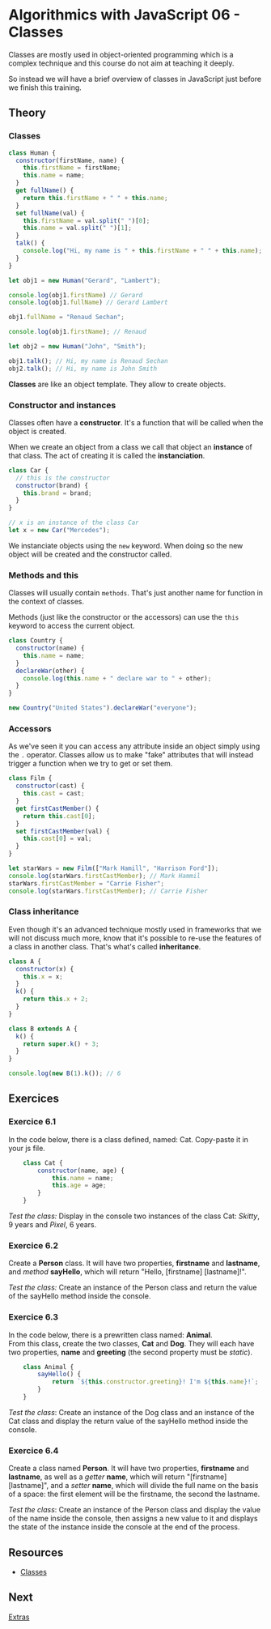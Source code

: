 
# Algorithmics with JavaScript 06 - Classes

Classes are mostly used in object-oriented programming which is a complex technique and this course do not aim at teaching it deeply.

So instead we will have a brief overview of classes in JavaScript just before we finish this training.

## Theory

### Classes

```javascript
class Human {
  constructor(firstName, name) {
    this.firstName = firstName;
    this.name = name;
  }
  get fullName() {
    return this.firstName + " " + this.name;
  }
  set fullName(val) {
    this.firstName = val.split(" ")[0];
    this.name = val.split(" ")[1];
  }
  talk() {
    console.log("Hi, my name is " + this.firstName + " " + this.name);
  }
}

let obj1 = new Human("Gerard", "Lambert");

console.log(obj1.firstName) // Gerard
console.log(obj1.fullName) // Gerard Lambert

obj1.fullName = "Renaud Sechan";

console.log(obj1.firstName); // Renaud

let obj2 = new Human("John", "Smith");

obj1.talk(); // Hi, my name is Renaud Sechan
obj2.talk(); // Hi, my name is John Smith
```

**Classes** are like an object template. They allow to create objects.

### Constructor and instances

Classes often have a **constructor**. It's a function that will be called when the object is created.

When we create an object from a class we call that object an **instance** of that class. The act of creating it is called the **instanciation**.

```javascript
class Car {
  // this is the constructor
  constructor(brand) {
    this.brand = brand;
  }
}

// x is an instance of the class Car
let x = new Car("Mercedes");
```

We instanciate objects using the `new` keyword. When doing so the new object will be created and the constructor called.

### Methods and this

Classes will usually contain ```methods```. That's just another name for function in the context of classes.

Methods (just like the constructor or the accessors) can use the `this` keyword to access the current object.

```javascript
class Country {
  constructor(name) {
    this.name = name;
  }
  declareWar(other) {
    console.log(this.name + " declare war to " + other);
  }
}

new Country("United States").declareWar("everyone");
```

### Accessors

As we've seen it you can access any attribute inside an object simply using the `.` operator. Classes allow us to make "fake" attributes that will instead trigger a function when we try to get or set them.

```javascript
class Film {
  constructor(cast) {
    this.cast = cast;
  }
  get firstCastMember() {
    return this.cast[0];
  }
  set firstCastMember(val) {
    this.cast[0] = val;
  }
}

let starWars = new Film(["Mark Hamill", "Harrison Ford"]);
console.log(starWars.firstCastMember); // Mark Hammil
starWars.firstCastMember = "Carrie Fisher";
console.log(starWars.firstCastMember); // Carrie Fisher
```

### Class inheritance

Even though it's an advanced technique mostly used in frameworks that we will not discuss much more, know that it's possible to re-use the features of a class in another class. That's what's called **inheritance**.

```javascript
class A {
  constructor(x) {
    this.x = x;
  }
  k() {
    return this.x + 2;
  }
}

class B extends A {
  k() {
    return super.k() + 3;
  }
}

console.log(new B(1).k()); // 6
```
## Exercices 

### Exercice 6.1

In the code below, there is a class defined, named: Cat. Copy-paste it in your js file.

```javascript
    class Cat {
        constructor(name, age) {
            this.name = name;
            this.age = age;
        }
    }
```

*Test the class:* Display in the console two instances of the class Cat: <em>Skitty</em>, 9 years and <em>Pixel</em>, 6 years.

### Exercice 6.2

<p>Create a <strong>Person</strong> class. It will have two properties, <strong>firstname</strong> and <strong>lastname</strong>, and <em>method</em> <strong>sayHello</strong>, which will return "Hello, [firstname] [lastname]!".</p>

*Test the class:* Create an instance of the Person class and return the value of the sayHello method inside the console.

### Exercice 6.3 

In the code below, there is a prewritten class named: <strong>Animal</strong>.<br />From this class, create the two classes, <strong>Cat</strong> and <strong>Dog</strong>. They will each have two properties, <strong>name</strong> and <strong>greeting</strong> (the second property must be <em>static</em>).

```javascript
    class Animal {
        sayHello() {
            return `${this.constructor.greeting}! I'm ${this.name}!`;
        }
    }
```

*Test the class*: Create an instance of the Dog class and an instance of the Cat class and display the return value of the sayHello method inside the console.

### Exercice 6.4

<p>Create a class named <strong>Person</strong>. It will have two properties, <strong>firstname</strong> and <strong>lastname</strong>, as well as a <em>getter</em> <strong>name</strong>, which will return "[firstname] [lastname]", and a <em>setter</em> <strong>name</strong>, which will divide the full name on the basis of a space: the first element will be the firstname, the second the lastname.</p>

*Test the class*: Create an instance of the Person class and display the value of the name inside the console, then assigns a new value to it and displays the state of the instance inside the console at the end of the process.


## Resources

* [Classes](https://developer.mozilla.org/en-US/docs/Web/JavaScript/Reference/Classes)

## Next

[Extras](./07-extras.md)
